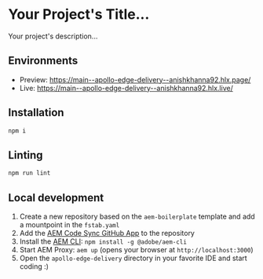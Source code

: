 # Your Project's Title...
Your project's description...

## Environments
- Preview: https://main--apollo-edge-delivery--anishkhanna92.hlx.page/
- Live: https://main--apollo-edge-delivery--anishkhanna92.hlx.live/

## Installation

```sh
npm i
```

## Linting

```sh
npm run lint
```

## Local development

1. Create a new repository based on the `aem-boilerplate` template and add a mountpoint in the `fstab.yaml`
1. Add the [AEM Code Sync GitHub App](https://github.com/apps/aem-code-sync) to the repository
1. Install the [AEM CLI](https://github.com/adobe/helix-cli): `npm install -g @adobe/aem-cli`
1. Start AEM Proxy: `aem up` (opens your browser at `http://localhost:3000`)
1. Open the `apollo-edge-delivery` directory in your favorite IDE and start coding :)
